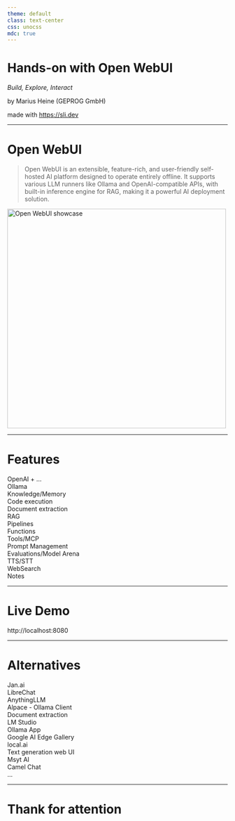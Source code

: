 ```yaml
---
theme: default
class: text-center
css: unocss
mdc: true
---
```


# Hands-on with Open WebUI

*Build, Explore, Interact*

by Marius Heine (GEPROG GmbH)

made with https://sli.dev

---

# Open WebUI

> Open WebUI is an extensible, feature-rich, and user-friendly self-hosted AI platform designed to operate entirely offline. It supports various LLM runners like Ollama and OpenAI-compatible APIs, with built-in inference engine for RAG, making it a powerful AI deployment solution.

<div class="flex justify-center">
    <img src="https://docs.openwebui.com/assets/images/demo-d3952c8561c4808c1d447fc061c71174.gif" alt="Open WebUI showcase" width="500px" />
</div>

---

# Features

<div class="h-full w-full flex flex-wrap justify-center items-center gap-8">
    <v-clicks>
        <div class="border rounded-lg p-4 bg-cool">OpenAI + ...</div>
        <div class="border rounded-lg p-4 bg-cool">Ollama</div>
        <div class="border rounded-lg p-4 bg-cool">Knowledge/Memory</div>
        <div class="border rounded-lg p-4 bg-cool">Code execution</div>
        <div class="border rounded-lg p-4 bg-cool">Document extraction</div>
        <div class="border rounded-lg p-4 bg-cool">RAG</div>
        <div class="border rounded-lg p-4 bg-cool">Pipelines</div>
        <div class="border rounded-lg p-4 bg-cool">Functions</div>
        <div class="border rounded-lg p-4 bg-cool">Tools/MCP</div>
        <div class="border rounded-lg p-4 bg-cool">Prompt Management</div>
        <div class="border rounded-lg p-4 bg-cool">Evaluations/Model Arena</div>
        <div class="border rounded-lg p-4 bg-cool">TTS/STT</div>
        <div class="border rounded-lg p-4 bg-cool">WebSearch</div>
        <div class="border rounded-lg p-4 bg-cool">Notes</div>
    </v-clicks>
</div>

---

# Live Demo

http://localhost:8080

---

# Alternatives

<div class="h-full w-full flex flex-wrap justify-center items-center gap-8">
    <v-clicks>
        <div class="border rounded-lg p-4 bg-cool">Jan.ai</div>
        <div class="border rounded-lg p-4 bg-cool">LibreChat</div>
        <div class="border rounded-lg p-4 bg-cool">AnythingLLM</div>
        <div class="border rounded-lg p-4 bg-cool">Alpace - Ollama Client</div>
        <div class="border rounded-lg p-4 bg-cool">Document extraction</div>
        <div class="border rounded-lg p-4 bg-cool">LM Studio</div>
        <div class="border rounded-lg p-4 bg-cool">Ollama App</div>
        <div class="border rounded-lg p-4 bg-cool">Google AI Edge Gallery</div>
        <div class="border rounded-lg p-4 bg-cool">local.ai</div>
        <div class="border rounded-lg p-4 bg-cool">Text generation web UI</div>
        <div class="border rounded-lg p-4 bg-cool">Msyt AI</div>
        <div class="border rounded-lg p-4 bg-cool">Camel Chat</div>
        <div class="border rounded-lg p-4 bg-cool">...</div>
    </v-clicks>
</div>

--- 

# Thank for attention